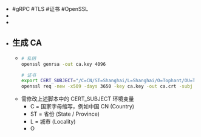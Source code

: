 - #gRPC #TLS #证书 #OpenSSL
-
-
- ## 生成 CA
	- ```bash
	  # 私钥
	  openssl genrsa -out ca.key 4096
	  
	  # 证书
	  export CERT_SUBJECT="/C=CN/ST=Shanghai/L=Shanghai/O=Tophant/OU=Tophant/CN=ARS"
	  openssl req -new -x509 -days 3650 -key ca.key -out ca.crt -subj "$CERT_SUBJECT"
	  
	  
	  ```
	- 需修改上述脚本中的 CERT_SUBJECT 环境变量
		- C = 国家字母缩写，例如中国 CN (Country)
		- ST = 省份 (State / Province)
		- L = 城市 (Locality)
		- O